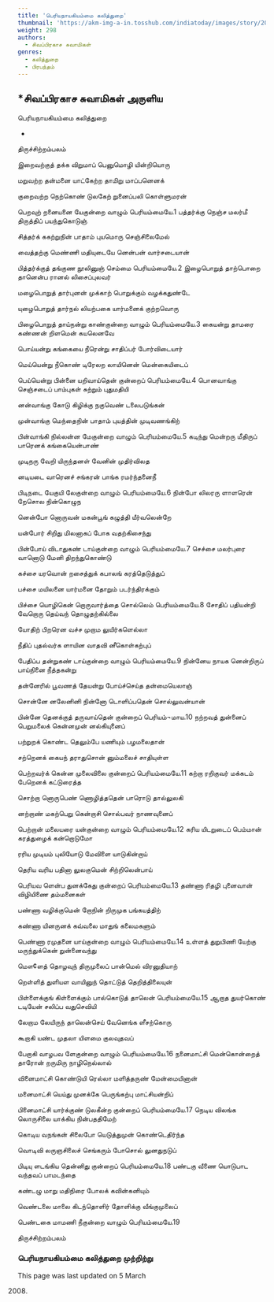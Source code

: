 ```yaml
---
title: 'பெரியநாயகியம்மை கலித்துறை'
thumbnail: 'https://akm-img-a-in.tosshub.com/indiatoday/images/story/201911/saffron-770x433.jpeg?NbdQ1v2j67d5MD8B8kZ1Vck7M6rseCRO'
weight: 298
authors:
  - சிவப்பிரகாச சுவாமிகள்
genres:
  - கலித்துறை
  - பிரபந்தம்
---
```


## *சிவப்பிரகாச சுவாமிகள் அருளிய  

பெரியநாயகியம்மை கலித்துறை  

*  

  

திருச்சிற்றம்பலம்  

  

இறைவற்குத் தக்க விறுமாப் பெனுமொழி யின்றியொரு  

மறுவற்ற தன்மனை யாட்கேற்ற தாமிறு மாப்பனெனக்  

குறைவற்ற நெற்கொண் டுலகேற் றுனைப்பலி கொள்ளுமரன்  

பெறவுற் றனையனை யேகுன்றை வாழும் பெரியம்மையே.1 பத்தர்க்கு நெஞ்ச மலர்மீ திருத்திப் பயந்துகொடுஞ்  

சித்தர்க் ககற்றுநின் பாதாம் புயமொரு செஞ்சிலைமேல்  

வைத்தற்கு மெண்ணி மதியுடையே னென்பன் வார்சடையான்  

பித்தர்க்குத் தங்குண நூலினுஞ் செம்மை பெரியம்மையே.2 இழைபொறுத் தாற்பொறை தானென்ப ரானல் லிசைப்புலவர்  

மழைபொறுத் தார்புனன் முக்காற் பொறுக்கும் வழக்கதுண்டே  

யுழைபொறுத் தார்நல் லியற்பகை யார்மனைக் குற்றவொரு  

பிழைபொறுத் தாய்நன்று காண்குன்றை வாழும் பெரியம்மையே.3 கையன்று தாமரை கண்ணன் றிளமென் கயலெனவே  

பொய்யன்று கங்கையை நீரென்று சாதிப்பர் போர்விடையார்  

மெய்யென்று நீகொண் டிரேலற லாயினென் மென்கையிடைப்  

பெய்யென்று பின்னை யறிவாய்தென் குன்றைப் பெரியம்மையே.4 பொனவாங்கு செஞ்சடைப் பாம்புகள் சுற்றும் புதுமதியி  

னன்வாங்கு கோடு கிழிக்கு நகுவெண் டலைபடுங்கன்  

முன்வாங்கு மெந்தைநின் பாதாம் புயத்தின் முடிவணங்கிற்  

பின்வாங்கி நில்லன்ன மேகுன்றை வாழும் பெரியம்மையே.5 கடிந்து மென்றரு மீதிருப் பாரெனக் கங்கையென்பாண்  

முடிநரு வேறி யிருந்தனள் வேனின் முதிர்விலத  

னடியடை வாரெனச் சங்கரன் பாங்க ரமர்ந்தனைநீ  

பிடிநடை யேகுயி லேகுன்றை வாழும் பெரியம்மையே.6 நின்போ லிலரரு ளாளரென் றேசொல நின்கொழுந  

னென்போ னொருவன் மகன்பூங் கழுத்தி யீர்வலென்றே  

யன்போர் சிறிது மிலனாகப் போக வதற்கிசைந்து  

பின்போய் விடாதுகண் டாய்குன்றை வாழும் பெரியம்மையே.7 செச்சை மலர்புரை வானொடு மேனி திறந்துகொண்டு  

கச்சை யரவொன் றசைத்துக் கபாலங் கரத்தெடுத்துப்  

பச்சை மயிலனை யார்மனை தோறும் படர்ந்திரக்கும்  

பிச்சை யொழிகென் றொருவார்த்தை சொல்லெம் பெரியம்மையே.8 சோதிப் பதியன்றி வேறொரு தெய்வந் தொழுதற்கில்லை  

யோதிற் பிறரென வச்ச முறாம லுயிர்களெல்லா  

நீதிப் புதல்வர்க ளாயின வாதவி னீகொள்கற்புப்  

பேதிப்ப தன்றுகண் டாய்குன்றை வாழும் பெரியம்மையே.9 நின்னேய நாயக னென்றிருப் பாய்நினை நீத்தகன்று  

தன்னேரில் பூவணத் தேயன்று போய்ச்செய்த தன்மையெலாஞ்  

சொன்னே னலேனினி நின்னோ டொளிப்பதென் சொல்லுவன்யான்  

பின்னே தெனக்குத் தருவாய்தென் குன்றைப் பெரியம்¬மாய.10 நற்றவத் துன்னைப் பெறுமலைக் கென்னமுன் னல்கியுனைப்  

பற்றுறக் கொண்ட தெலும்பே யணியும் பழமலைதான்  

சற்றெனக் கையந் தராதுசொன் னும்மலைச் சாதியுள்ள  

பெற்றவர்க் கென்ன முலைவிலை குன்றைப் பெரியம்மையே.11 கற்றா ரறிகுவர் மக்கடம் பேறெனக் கட்டுரைத்த  

சொற்றா னொருபெண் ணொழித்ததென் பாரொடு தால்லுலகி  

னற்றாண் மகற்பெறு கென்றாசி சொல்பவர் நாணவுனைப்  

பெற்றான் மலையரை யன்குன்றை வாழும் பெரியம்மையே.12 கரிய யிடறுடைப் பெம்மான் கரத்துழைக் கன்றொடுமோ  

ரரிய முடியம் புலியோடு மேவிளை யாடுகின்றாய்  

தெரிய வரிய பதினா லுலகுமென் சிற்றிலென்பாய்  

பெரியவ ளென்ப துனக்கேது குன்றைப் பெரியம்மையே.13 தண்ணா ரிதழி புனைவான் விழியிணை தம்மனைகள்  

பண்ணா வழிக்குமென் றோநின் றிருமுக பங்கயத்திற்  

கண்ணா யினருனக் கவ்வலை மாதுங் கலைமகளும்  

பெண்ணா ரமுதனை யாய்குன்றை வாழும் பெரியம்மையே.14 உள்ளத் துறுபிணி யேற்கு மருந்துக்கென் றுன்னைவந்து  

மௌ¢ளத் தொழவுந் திருமுலைப் பான்மெல் விரனுதியாற்  

றெள்ளித் துளியள வாயினுந் தொட்டுத் தெறித்திலையுன்  

பிள்ளைக்குங் கிள்ளைக்கும் பால்கொடுத் தாலென் பெரியம்மையே.15 ஆறாத துயர்கொண் டடியேன் சலிப்ப வதுசெவியி  

லேறாம லேயிருந் தாலென்செய் வேனெங்க ளீசற்கொரு  

கூறாகி யண்ட முதலா யிளமை குலவுதவப்  

பேறாகி வாழபவ ளேகுன்றை வாழும் பெரியம்மையே.16 நனைமாட்சி மென்கொன்றைத் தாரோன் றருமிரு நாழிநெல்லால்  

வினைமாட்சி கொண்டுயி ரெல்லா மளித்தருண் மேன்மையினான்  

மனைமாட்சி யெய்து முனக்கே பெருங்கற்பு மாட்சியன்றிப்  

பினைமாட்சி யார்க்குண் டுலகீன்ற குன்றைப் பெரியம்மையே.17 நெடிய விலங்க லொருசிலை யாக்கிய நின்பததிமேற்  

கொடிய வநங்கன் சிலைபோ யெடுத்துமுன் கொண்டெதிர்ந்த  

வொடிவி லருஞசிலைச் செங்கரும் போசொல் லுனதுநடுப்  

பிடியு ளடங்கிய தென்னிது குன்றைப் பெரியம்மையே.18 பண்டகு வீணை யொடுபாட வந்தவப் பாமடந்தை  

கண்டழு மாறு மதிநிரை போலக் கவின்கனியும்  

வெண்டலை மாலை கிடந்தொளிர் தோளிக்கு வீங்குமுலைப்  

பெண்டகை மாமணி நீகுன்றை வாழும் பெரியம்மையே.19  

திருச்சிற்றம்பலம்  

  

### பெரியநாயகியம்மை கலித்துறை முற்றிற்று  

This page was last updated on 5 March

 2008.  

